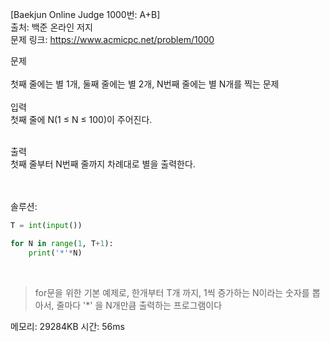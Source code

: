 [Baekjun Online Judge 1000번: A+B] </br>
출처: 백준 온라인 저지</br>
문제 링크: <https://www.acmicpc.net/problem/1000> </br>



문제 </br>
</br>첫째 줄에는 별 1개, 둘째 줄에는 별 2개, N번째 줄에는 별 N개를 찍는 문제 </br>
</br>
입력</br>
첫째 줄에 N(1 ≤ N ≤ 100)이 주어진다. </br>

</br>출력</br>
첫째 줄부터 N번째 줄까지 차례대로 별을 출력한다.</br>

</br>
</br>
솔루션:</br>

```python
T = int(input())

for N in range(1, T+1):
    print('*'*N)
```
</br> 

> for문을 위한 기본 예제로, 한개부터 T개 까지, 1씩 증가하는 N이라는 숫자를 뽑아서, 줄마다 '*' 을 N개만큼 출력하는 프로그램이다


메모리: 29284KB
시간: 56ms
